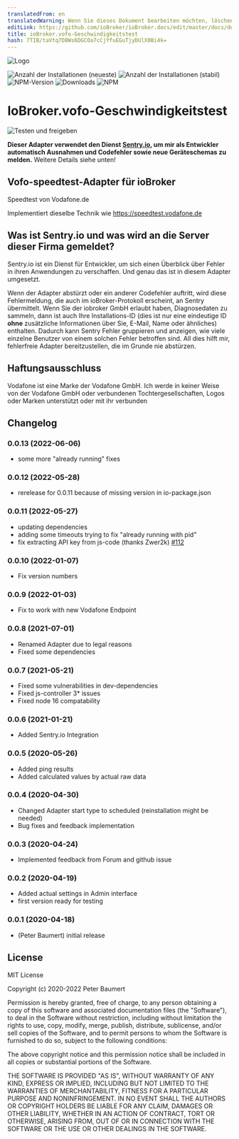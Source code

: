 ```yaml
---
translatedFrom: en
translatedWarning: Wenn Sie dieses Dokument bearbeiten möchten, löschen Sie bitte das Feld "translationsFrom". Andernfalls wird dieses Dokument automatisch erneut übersetzt
editLink: https://github.com/ioBroker/ioBroker.docs/edit/master/docs/de/adapterref/iobroker.vofo-speedtest/README.md
title: ioBroker.vofo-Geschwindigkeitstest
hash: 7TIB/taVtq7D8Ws6DGCOa7cCjYfuEGuTjyDUlX0Bi4k=
---
```

![Logo](../../../en/adapterref/iobroker.vofo-speedtest/admin/vofo-speedtest.png)

![Anzahl der Installationen (neueste)](http://iobroker.live/badges/vofo-speedtest-installed.svg)
![Anzahl der Installationen (stabil)](http://iobroker.live/badges/vofo-speedtest-stable.svg)
![NPM-Version](http://img.shields.io/npm/v/iobroker.vofo-speedtest.svg)
![Downloads](https://img.shields.io/npm/dm/iobroker.vofo-speedtest.svg)
![NPM](https://nodei.co/npm/iobroker.vofo-speedtest.png?downloads=true)

# IoBroker.vofo-Geschwindigkeitstest
![Testen und freigeben](https://github.com/peterbaumert/iobroker.vofo-speedtest/workflows/Test%20and%20Release/badge.svg)

**Dieser Adapter verwendet den Dienst [Sentry.io](https://sentry.io), um mir als Entwickler automatisch Ausnahmen und Codefehler sowie neue Geräteschemas zu melden.** Weitere Details siehe unten!

## Vofo-speedtest-Adapter für ioBroker
Speedtest von Vodafone.de

Implementiert dieselbe Technik wie https://speedtest.vodafone.de

## Was ist Sentry.io und was wird an die Server dieser Firma gemeldet?
Sentry.io ist ein Dienst für Entwickler, um sich einen Überblick über Fehler in ihren Anwendungen zu verschaffen. Und genau das ist in diesem Adapter umgesetzt.

Wenn der Adapter abstürzt oder ein anderer Codefehler auftritt, wird diese Fehlermeldung, die auch im ioBroker-Protokoll erscheint, an Sentry übermittelt. Wenn Sie der iobroker GmbH erlaubt haben, Diagnosedaten zu sammeln, dann ist auch Ihre Installations-ID (dies ist nur eine eindeutige ID **ohne** zusätzliche Informationen über Sie, E-Mail, Name oder ähnliches) enthalten. Dadurch kann Sentry Fehler gruppieren und anzeigen, wie viele einzelne Benutzer von einem solchen Fehler betroffen sind. All dies hilft mir, fehlerfreie Adapter bereitzustellen, die im Grunde nie abstürzen.

## Haftungsausschluss
Vodafone ist eine Marke der Vodafone GmbH. Ich werde in keiner Weise von der Vodafone GmbH oder verbundenen Tochtergesellschaften, Logos oder Marken unterstützt oder mit ihr verbunden

## Changelog
<!--
	Placeholder for the next version (at the beginning of the line):
	### **WORK IN PROGRESS**
-->
### 0.0.13 (2022-06-06)
* some more "already running" fixes

### 0.0.12 (2022-05-28)
* rerelease for 0.0.11 because of missing version in io-package.json

### 0.0.11 (2022-05-27)
* updating dependencies
* adding some timeouts trying to fix "already running with pid"
* fix extracting API key from js-code (thanks Zwer2k) [#112][pr112]

### 0.0.10 (2022-01-07)
* Fix version numbers

### 0.0.9 (2022-01-03)
* Fix to work with new Vodafone Endpoint

### 0.0.8 (2021-07-01)
* Renamed Adapter due to legal reasons
* Fixed some dependencies

### 0.0.7 (2021-05-21)
* Fixed some vulnerabilities in dev-dependencies
* Fixed js-controller 3* issues
* Fixed node 16 compatability

### 0.0.6 (2021-01-21)
* Added Sentry.io Integration

### 0.0.5 (2020-05-26)
* Added ping results
* Added calculated values by actual raw data

### 0.0.4 (2020-04-30)
* Changed Adapter start type to scheduled (reinstallation might be needed)
* Bug fixes and feedback implementation

### 0.0.3 (2020-04-24)
* Implemented feedback from Forum and github issue

### 0.0.2 (2020-04-19)
* Added actual settings in Admin interface
* first version ready for testing

### 0.0.1 (2020-04-18)
* (Peter Baumert) initial release

## License
MIT License

Copyright (c) 2020-2022 Peter Baumert

Permission is hereby granted, free of charge, to any person obtaining a copy
of this software and associated documentation files (the "Software"), to deal
in the Software without restriction, including without limitation the rights
to use, copy, modify, merge, publish, distribute, sublicense, and/or sell
copies of the Software, and to permit persons to whom the Software is
furnished to do so, subject to the following conditions:

The above copyright notice and this permission notice shall be included in all
copies or substantial portions of the Software.

THE SOFTWARE IS PROVIDED "AS IS", WITHOUT WARRANTY OF ANY KIND, EXPRESS OR
IMPLIED, INCLUDING BUT NOT LIMITED TO THE WARRANTIES OF MERCHANTABILITY,
FITNESS FOR A PARTICULAR PURPOSE AND NONINFRINGEMENT. IN NO EVENT SHALL THE
AUTHORS OR COPYRIGHT HOLDERS BE LIABLE FOR ANY CLAIM, DAMAGES OR OTHER
LIABILITY, WHETHER IN AN ACTION OF CONTRACT, TORT OR OTHERWISE, ARISING FROM,
OUT OF OR IN CONNECTION WITH THE SOFTWARE OR THE USE OR OTHER DEALINGS IN THE
SOFTWARE.


[pr112]: https://github.com/peterbaumert/ioBroker.vofo-speedtest/pull/112